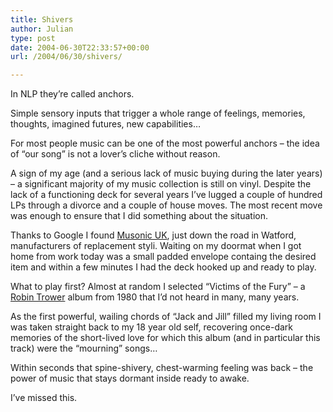 ```yaml
---
title: Shivers
author: Julian
type: post
date: 2004-06-30T22:33:57+00:00
url: /2004/06/30/shivers/

---
```

In NLP they&#8217;re called anchors.

Simple sensory inputs that trigger a whole range of feelings, memories, thoughts, imagined futures, new capabilities&#8230;

For most people music can be one of the most powerful anchors &#8211; the idea of &#8220;our song&#8221; is not a lover&#8217;s cliche without reason.

A sign of my age (and a serious lack of music buying during the later years) &#8211; a significant majority of my music collection is still on vinyl. Despite the lack of a functioning deck for several years I&#8217;ve lugged a couple of hundred LPs through a divorce and a couple of house moves. The most recent move was enough to ensure that I did something about the situation.

Thanks to Google I found [Musonic UK][1], just down the road in Watford, manufacturers of replacement styli. Waiting on my doormat when I got home from work today was a small padded envelope containg the desired item and within a few minutes I had the deck hooked up and ready to play.

What to play first? Almost at random I selected &#8220;Victims of the Fury&#8221; &#8211; a [Robin Trower][2] album from 1980 that I&#8217;d not heard in many, many years. 

As the first powerful, wailing chords of &#8220;Jack and Jill&#8221; filled my living room I was taken straight back to my 18 year old self, recovering once-dark memories of the short-lived love for which this album (and in particular this track) were the &#8220;mourning&#8221; songs&#8230; 

Within seconds that spine-shivery, chest-warming feeling was back &#8211; the power of music that stays dormant inside ready to awake.

I&#8217;ve missed this.

 [1]: https://www.musonic.co.uk
 [2]: https://www.trowerpower.com/